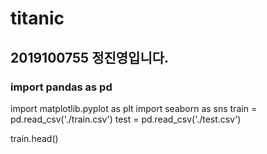 # titanic
## 2019100755 정진영입니다.
###  import pandas as pd
import matplotlib.pyplot as plt
import seaborn as sns
train = pd.read_csv('./train.csv')
test = pd.read_csv('./test.csv')

train.head()

